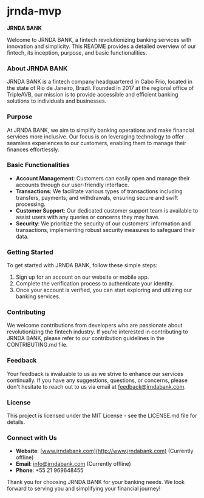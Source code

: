 # jrnda-mvp

**JRNDA BANK**

Welcome to JRNDA BANK, a fintech revolutionizing banking services with innovation and simplicity. This README provides a detailed overview of our fintech, its inception, purpose, and basic functionalities.

### About JRNDA BANK
JRNDA BANK is a fintech company headquartered in Cabo Frio, located in the state of Rio de Janeiro, Brazil. Founded in 2017 at the regional office of TripleAVB, our mission is to provide accessible and efficient banking solutions to individuals and businesses.

### Purpose
At JRNDA BANK, we aim to simplify banking operations and make financial services more inclusive. Our focus is on leveraging technology to offer seamless experiences to our customers, enabling them to manage their finances effortlessly.

### Basic Functionalities
- **Account Management**: Customers can easily open and manage their accounts through our user-friendly interface.
- **Transactions**: We facilitate various types of transactions including transfers, payments, and withdrawals, ensuring secure and swift processing.
- **Customer Support**: Our dedicated customer support team is available to assist users with any queries or concerns they may have.
- **Security**: We prioritize the security of our customers' information and transactions, implementing robust security measures to safeguard their data.

### Getting Started
To get started with JRNDA BANK, follow these simple steps:
1. Sign up for an account on our website or mobile app.
2. Complete the verification process to authenticate your identity.
3. Once your account is verified, you can start exploring and utilizing our banking services.

### Contributing
We welcome contributions from developers who are passionate about revolutionizing the fintech industry. If you're interested in contributing to JRNDA BANK, please refer to our contribution guidelines in the CONTRIBUTING.md file.

### Feedback
Your feedback is invaluable to us as we strive to enhance our services continually. If you have any suggestions, questions, or concerns, please don't hesitate to reach out to us via email at feedback@jrndabank.com.

### License
This project is licensed under the MIT License - see the LICENSE.md file for details.

### Connect with Us
- **Website**: [www.jrndabank.com](http://www.jrndabank.com) (Currently offline)
- **Email**: info@jrndabank.com (Currently offline)
- **Phone**: +55 21 969648455

Thank you for choosing JRNDA BANK for your banking needs. We look forward to serving you and simplifying your financial journey!

